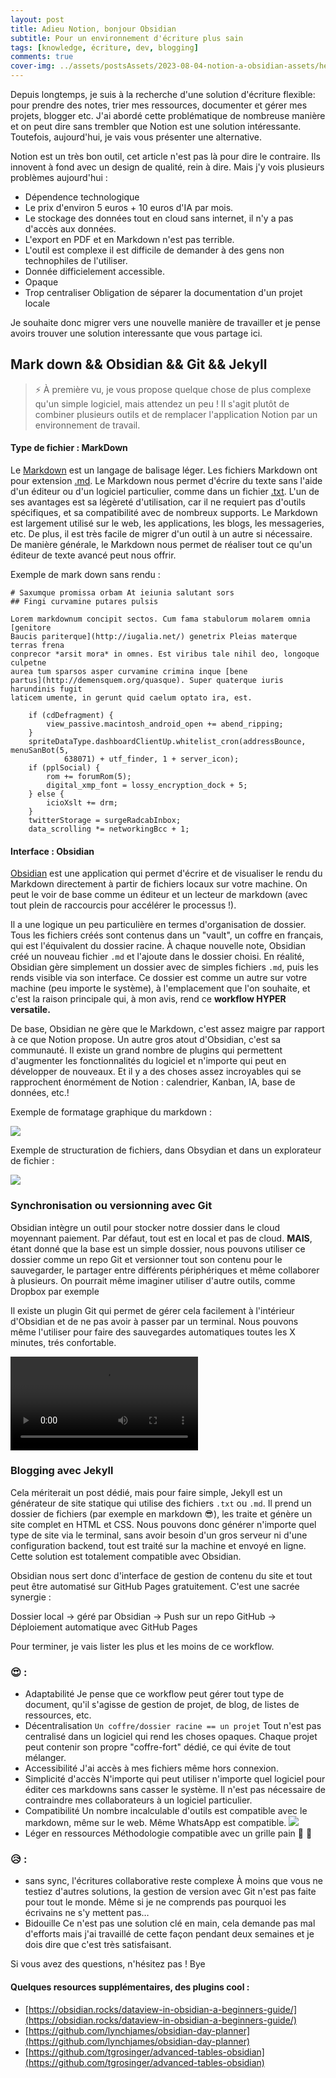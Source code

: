 ```yaml
---
layout: post
title: Adieu Notion, bonjour Obsidian
subtitle: Pour un environnement d'écriture plus sain
tags: [knowledge, écriture, dev, blogging]
comments: true
cover-img: ../assets/postsAssets/2023-08-04-notion-a-obsidian-assets/header.jpg
---
```


Depuis longtemps, je suis à la recherche d'une solution d'écriture flexible: pour prendre des notes, trier mes ressources, documenter et gérer mes projets, blogger etc. J'ai abordé cette problématique de nombreuse manière et on peut dire sans trembler que Notion est une solution intéressante. Toutefois, aujourd'hui, je vais vous présenter une alternative.

Notion est un très bon outil, cet article n'est pas là pour dire le contraire. Ils innovent à fond avec un design de qualité, rein à dire. Mais j'y vois plusieurs problèmes aujourd'hui :

- Dépendence technologique
- Le prix 
	d'environ 5 euros + 10 euros d'IA par mois.
- Le stockage des données tout en cloud
	sans internet, il n'y a pas d'accès aux données.
- L'export en PDF et en Markdown n'est pas terrible.
- L'outil est complexe
	il est difficile de demander à des gens non technophiles de l'utiliser.
- Donnée difficielement accessible.
- Opaque
- Trop centraliser
	Obligation de séparer la documentation d'un projet locale

Je souhaite donc migrer vers une nouvelle manière de travailler et je pense avoirs trouver une solution interessante que vous partage ici.
## Mark down && Obsidian && Git && Jekyll

> ⚡ À première vu, je vous propose quelque chose de plus complexe qu'un simple logiciel, mais attendez un peu ! Il s'agit plutôt de combiner plusieurs outils et de remplacer l'application Notion par un environnement de travail.

#### Type de fichier : MarkDown
Le [Markdown](https://fr.wikipedia.org/wiki/Markdown) est un langage de balisage léger. Les fichiers Markdown ont pour extension <u>.md</u>. Le Markdown nous permet d'écrire du texte sans l'aide d'un éditeur ou d'un logiciel particulier, comme dans un fichier <u>.txt</u>. L'un de ses avantages est sa légèreté d'utilisation, car il ne requiert pas d'outils spécifiques, et sa compatibilité avec de nombreux supports. Le Markdown est largement utilisé sur le web, les applications, les blogs, les messageries, etc. De plus, il est très facile de migrer d'un outil à un autre si nécessaire. De manière générale, le Markdown nous permet de réaliser tout ce qu'un éditeur de texte avancé peut nous offrir.


Exemple de mark down sans rendu : 
```
# Saxumque promissa orbam At ieiunia salutant sors
## Fingi curvamine putares pulsis

Lorem markdownum concipit sectos. Cum fama stabulorum molarem omnia [genitore
Baucis pariterque](http://iugalia.net/) genetrix Pleias materque terras frena
conprecor *arsit mora* in omnes. Est viribus tale nihil deo, longoque culpetne
aurea tum sparsos asper curvamine crimina inque [bene
partus](http://demensquem.org/quasque). Super quaterque iuris harundinis fugit
laticem umente, in gerunt quid caelum optato ira, est.

    if (cdDefragment) {
        view_passive.macintosh_android_open += abend_ripping;
    }
    spriteDataType.dashboardClientUp.whitelist_cron(addressBounce, menuSanBot(5,
            638071) + utf_finder, 1 + server_icon);
    if (pplSocial) {
        rom += forumRom(5);
        digital_xmp_font = lossy_encryption_dock + 5;
    } else {
        icioXslt += drm;
    }
    twitterStorage = surgeRadcabInbox;
    data_scrolling *= networkingBcc + 1;

```
#### Interface : Obsidian
[Obsidian](https://obsidian.md/) est une application qui permet d'écrire et de visualiser le rendu du Markdown directement à partir de fichiers locaux sur votre machine. On peut le voir de base comme un éditeur et un lecteur de markdown (avec tout plein de raccourcis pour accélérer le processus !).

Il a une logique un peu particulière en termes d'organisation de dossier. Tous les fichiers créés sont contenus dans un "vault", un coffre en français, qui est l'équivalent du dossier racine. À chaque nouvelle note, Obsidian créé un nouveau fichier `.md` et l'ajoute dans le dossier choisi. En réalité, Obsidian gère simplement un dossier avec de simples fichiers `.md`, puis les rends visible via son interface. Ce dossier est comme un autre sur votre machine (peu importe le système), à l'emplacement que l'on souhaite, et c'est la raison principale qui, à mon avis, rend ce **workflow HYPER versatile.**

De base, Obsidian ne gère que le Markdown, c'est assez maigre par rapport à ce que Notion propose. Un autre gros atout d'Obsidian, c'est sa communauté. Il existe un grand nombre de plugins qui permettent d'augmenter les fonctionnalités du logiciel et n'importe qui peut en développer de nouveaux. Et il y a des choses assez incroyables qui se rapprochent énormément de Notion : calendrier, Kanban, IA, base de données, etc.!

Exemple de formatage graphique du markdown :

![](../assets/postsAssets/2023-08-04-notion-a-obsidian-assets/md.jpg)

Exemple de structuration de fichiers, dans Obsydian et dans un explorateur de fichier :

![](../assets/postsAssets/2023-08-04-notion-a-obsidian-assets/md2.jpg)
### Synchronisation ou versionning avec Git

Obsidian intègre un outil pour stocker notre dossier dans le cloud moyennant paiement. Par défaut, tout est en local et pas de cloud. **MAIS**, étant donné que la base est un simple dossier, nous pouvons utiliser ce dossier comme un repo Git et versionner tout son contenu pour le sauvegarder, le partager entre différents périphériques et même collaborer à plusieurs. On pourrait même imaginer utiliser d'autre outils, comme Dropbox par exemple

Il existe un plugin Git qui permet de gérer cela facilement à l'intérieur d'Obsidian et de ne pas avoir à passer par un terminal. Nous pouvons même l'utiliser pour faire des sauvegardes automatiques toutes les X minutes, trés confortable.

![](../assets/postsAssets/2023-08-04-notion-a-obsidian-assets/git-preview.mkv)

### Blogging avec Jekyll

Cela mériterait un post dédié, mais pour faire simple, Jekyll est un générateur de site statique qui utilise des fichiers `.txt` ou `.md`. Il prend un dossier de fichiers (par exemple en markdown 😎), les traite et génère un site complet en HTML et CSS. Nous pouvons donc générer n'importe quel type de site via le terminal, sans avoir besoin d'un gros serveur ni d'une configuration backend, tout est traité sur la machine et envoyé en ligne. Cette solution est totalement compatible avec Obsidian.

Obsidian nous sert donc d'interface de gestion de contenu du site et tout peut être automatisé sur GitHub Pages gratuitement. C'est une sacrée synergie :

Dossier local -> géré par Obsidian -> Push sur un repo GitHub -> Déploiement automatique avec GitHub Pages



Pour terminer, je vais lister les plus et les moins de ce workflow. 
### 😍 :
- Adaptabilité 
	Je pense que ce workflow peut gérer tout type de document, qu'il s'agisse de gestion de projet, de blog, de listes de ressources, etc.
- Décentralisation 
	`Un coffre/dossier racine == un projet` Tout n'est pas centralisé dans un logiciel qui rend les choses opaques. Chaque projet peut contenir son propre "coffre-fort" dédié, ce qui évite de tout mélanger.
- Accessibilité 
	J'ai accès à mes fichiers même hors connexion.
- Simplicité d'accès 
	N'importe qui peut utiliser n'importe quel logiciel pour éditer ces markdowns sans casser le système. Il n'est pas nécessaire de contraindre mes collaborateurs à un logiciel particulier.
- Compatibilité 
	Un nombre incalculable d'outils est compatible avec le markdown, même sur le web. Même WhatsApp est compatible. 
	![](../assets/postsAssets/2023-08-04-notion-a-obsidian-assets/whatsapp.png)
- Léger en ressources
	Méthodologie compatible avec un grille pain 🍞 🤖

### 😥 :
- sans sync, l'écritures collaborative reste complexe
	À moins que vous ne testiez d'autres solutions, la gestion de version avec Git n'est pas faite pour tout le monde. Même si je ne comprends pas pourquoi les écrivains ne s'y mettent pas…
- Bidouille
	Ce n'est pas une solution clé en main, cela demande pas mal d'efforts mais j'ai travaillé de cette façon pendant deux semaines et je dois dire que c'est très satisfaisant.


Si vous avez des questions, n'hésitez pas ! 
Bye


#### Quelques resources supplémentaires, des plugins cool :
- [https://obsidian.rocks/dataview-in-obsidian-a-beginners-guide/](https://obsidian.rocks/dataview-in-obsidian-a-beginners-guide/)
- [https://github.com/lynchjames/obsidian-day-planner](https://github.com/lynchjames/obsidian-day-planner)
- [https://github.com/tgrosinger/advanced-tables-obsidian](https://github.com/tgrosinger/advanced-tables-obsidian)

